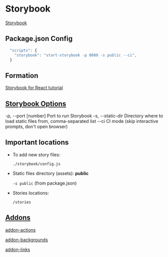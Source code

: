 # Storybook

[Storybook](https://storybook.js.org/)

## Package.json Config

```javascript
  "scripts": {
    "storybook": "start-storybook -p 8080 -s public --ci",
  }
```

## Formation

[Storybook for React tutorial](https://www.learnstorybook.com/react/en/get-started)

## [Storybook Options](https://storybook.js.org/docs/configurations/cli-options/)

-p, --port [number]           Port to run Storybook
-s, --static-dir <dir-names>  Directory where to load static files from, comma-separated list
--ci                          CI mode (skip interactive prompts, don't open browser)

## Important locations

- To add new story files:

  `./storybook/config.js`

- Static files directory (assets): **public**

  `-s public` (from package.json)

- Stories locations:

  `/stories`

## [Addons](https://storybook.js.org/addons/)

[addon-actions](https://www.npmjs.com/package/@storybook/addon-actions)

[addon-backgrounds](https://www.npmjs.com/package/@storybook/addon-backgrounds)

[addon-links](https://www.npmjs.com/package/@storybook/addon-links)
